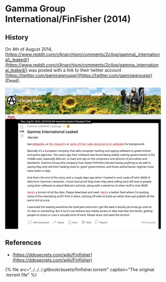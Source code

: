 # Gamma Group International/FinFisher \(2014\)

## History

On 4th of August 2014, [https://www.reddit.com/r/Anarchism/comments/2cjlop/gamma\_international\_leaked/](https://www.reddit.com/r/Anarchism/comments/2cjlop/gamma_international_leaked/) was posted with a link to their twitter account [https://twitter.com/gammagrouppr](https://twitter.com/gammagrouppr) \(Dead\).

![The original public post to /r/Anarchism](../../../.gitbook/assets/image%20%284%29.png)

## References

* [https://ddosecrets.com/wiki/Finfisher](https://ddosecrets.com/wiki/Finfisher)

{% file src="../../../.gitbook/assets/finfisher.torrent" caption="The original .torrent file" %}



